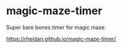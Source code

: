 # magic-maze-timer
Super bare bones timer for magic maze.

https://rheidari.github.io/magic-maze-timer/
